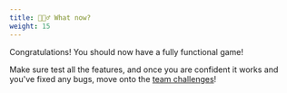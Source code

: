 ```yaml
---
title: 🤷🏽‍♂️ What now?
weight: 15
---
```


Congratulations!
You should now have a fully functional game!

Make sure test all the features, and once you are confident it works and you've fixed any bugs, move onto the [team challenges](../../teamwork/2_challenge)!
